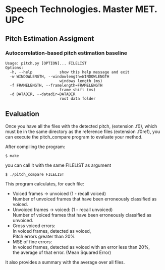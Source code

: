 # Speech Technologies. Master MET. UPC #

## Pitch Estimation Assigment ##

### Autocorrelation-based pitch estimation baseline ###

```
Usage: pitch.py [OPTION]... FILELIST
Options:
  -h, --help            show this help message and exit
  -w WINDOWLENGTH, --windowlength=WINDOWLENGTH
                        windows length (ms)
  -f FRAMELENGTH, --framelength=FRAMELENGTH
                        frame shift (ms)
  -d DATADIR, --datadir=DATADIR
                        root data folder
```

## Evaluation ###

Once you have all the files with the detected pitch, (extension .f0), which must be in the same directory as the reference files (extension .f0ref), you can execute the pitch\_compare program to evaluate your method.

After compiling the program:
```
$ make
```
you can call it with the same FILELIST as argument
```
$ ./pitch_compare FILELIST
```
This program calculates, for each file:
* Voiced frames -> unvoiced (1 - recall voiced)  
  Number of unvoiced frames that have been erroneously classified as voiced.
* Unvoiced frames -> voiced: (1 - recall unvoiced)  
  Number of voiced frames that have been erroneously classified as unvoiced.
* Gross voiced errors:  
  In voiced frames, detected as voiced,  
  Pitch errors greater than 20\%
* MSE of fine errors:  
  In voiced frames, detected as voiced with an error less than 20\%,  
  the average of that error. (Mean Squared Error)

It also provides a summary with the average over all files.

